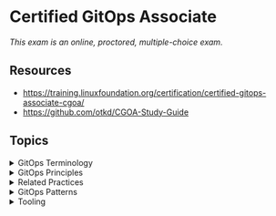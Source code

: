 # Certified GitOps Associate

_This exam is an online, proctored, multiple-choice exam._

## Resources

* <https://training.linuxfoundation.org/certification/certified-gitops-associate-cgoa/>
* <https://github.com/otkd/CGOA-Study-Guide>

## Topics

<details>
  <summary>GitOps Terminology</summary>

* Continuous - Continues to happen, not necessarily in instantaneous. Ensures that your system remains in the desired state consistently.
* Declarative Description - A config that describes the desired operating state of a system without specifying procedures how that state will be achieved. Focus on the desired outcome rather than implementation details.
* Desired State - The Final configuration or state that you want your system to achieve.
* State Drift - Inconsistency or variance between the desired state and the actual state of the system. Identifying and addressing state drift helps maintain system **reliability** and **consistency**.
* State Reconciliation - Align the actual system state with the desired state. Reconiliation ensures that your system remain consistenc according to the defined configurations.
* GitOps Managed Software System - Software systems that ar emanaged according to GitOps principles. Leveraging GitOps principles ensures relaiability, scalability and consistency.
* State Store - Centralized repository or storage that serves as the single source of truth for your cluster's configuration and desired state.
* Feedback Loop - A process to gather and incorporating feedback from various sources before executing the reconciliation process.
* Rollback - Methods: `git revert` to undo. Automatic rollback using tools like ArgoCD. It's a safty net.

_GitOps is practice of managing infrastructure and apps with Git as the source of truth._

GitOps is a software **delivery philosophy** that treats source code managment systems like Git as the single source of truth for applications.

</details>

<details>
  <summary>GitOps Principles</summary>

* Declarative - You systems configuration and desired state should be clearly expressed in a declarative manner. This makes it easer to understand and manage what your system should look like.
* Versioned and Immutable - Your system's desired state should be stored in a way that ensures it remains unchanged (**immutable**) and maintains a complete history of changes (**versioned**). By preserving the history of changes you can track and understand the evolution of your system over time.
* Pulled Automatically - Agents or tools should automatically retry and apply the desired state from a specified source (Git usually). Simplifies the process of updating and maintaining your system, reducing the risk of human error.
* Continuously Reconciled - Agents or tools constantly **monitor** the **actual state** of the system and compare it against the desired state. This ensures that your system remains in the desired state at all times.

</details>

<details>
  <summary>Related Practices</summary>

* Configuration as Code (CaC)
  * Involves managing and provisioning infrastructure through machine-readable configuration files.
* Infrastructure as Code (IaC)
  * Key practice within DevOps that involves managing and provisioning computing infrastructure through code instead of manual processes.
  * Foundational to GitOps.
* DevOps and DevSecOps
  * DevOps is a set of practices that combines software development (Dev) and IT operations (Ops) to shorten the development lifecycle and provide continuous delivery with high software quality.
  * DevSecOps extends DevOps by integrating security practices into the DevOps process.
* CI/CD
  * CI - Continuous Integration, the automated process of integrating code changes from multiple contributors into a shared repository.
  * CD - Continuous Delivery, the practice of automating the software delivery progrss to ensure that code changes can be deployed to production at any time.

</details>

<details>
  <summary>GitOps Patterns</summary>

* Deployment and Release Patterns
  * Recreate - All or nothing.
  * Rolling - Gradually replace old with new.
  * Blue/Green - Two identical environments, one active and one idle. Switch traffic to the new version.
* Progressive Delivery Patterns
  * Continuous Delivery by gradually rolling out new features or updates to a subset of users!
  * Canary - Gradually roll out the new version to a small subset of users before full deployment.
  * Shadow - Run the new version alongside the old one without exposing it to users. Useful for testing and validation.
  * A/B Testing - Compare two versions of a system by directing a portion of users to each version. Helps in making data-driven decisions about which version to deploy.
* Pull vs. Event-driven
  * Pull based is required for GitOps, agents within the cluster coninuously monitor the Git repository for changes and apply these automatically.
  * Event driven, while not the primary model in GitOps, event-driven mechanisms can complement GitOps by triggering actions based on specific events.
* Architecture Patterns (in-cluster and external reconciler, state store management, etc.)
  * In-cluster Reconciler - A software agent that runs iwthin the cluster and is responsible for monitoring the state of the cluster.
  * External Reconciler - Similar to in-cluster reconcilers, but run outside the cluster. Often used for multi-cluster managment.
  * State Store Management - Structuring and organizing the state store to ensure immutability, versioning and complete version history.
  * Secrets Management - Managing secrets in a secure and compliant manner, often using tools like Vault, Sealed Secrets or KubeSecrets.
  
</details>

<details>
  <summary>Tooling</summary>

* Manifest Format and Packaging
  * Kustomize - Offers a template-free way to customize application configuration that simplifies the declaration of application manifests.
  * Helm - Provides packaging of Kubernetes applications into charts.
  * Declaritive YAML/JSON - A format for expressing the desired state of a system in a way that is both human-readable and machine-readable.
* State Store Systems (Git and alternatives)
  * Git - Distributed version control system, example of a state store used in GitOps.
  * OCI - Open Container Initiative, a set of standards for container images and runtimes. Stores and distribute container images.
* Reconciliation Engines (ArgoCD, Flux, and alternatives)
  * ArgoCD - A declarative, GitOps continuous delivery tool for Kubernetes.
  * Flux - A tool for keeping Kubernetes clusters in sync with sources of configuration.
  * Jenkins X - An open-source system that provides pipeline automation for Kubernetes.
* Interoperability with Notifications, Observability, and Continuous Integration Tools
  * DORA Metrics - DevOps Research and Assessment metrics that measure software delivery performance.
    * Deployment Frequency - How often an organization successfully releases to production.
    * Lead Time for Changes - Time it takes to go from code commit to code running in production.
    * Change Failure Rate - Percentage of changes that fail.
    * Time to Restore Service
    * MTTR - Mean Time to Recovery
  * Keptn - Integrates with Flux and ArgoCD to provide automated continuous delivery and operations for cloud-native applications.

</details>
